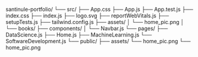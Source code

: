 santinule-portfolio/
└── src/
    ├── App.css
    ├── App.js
    ├── App.test.js
    ├── index.css
    ├── index.js
    ├── logo.svg
    ├── reportWebVitals.js
    ├── setupTests.js
    ├── tailwind.config.js
    ├── assets/
    │   └── home_pic.png
        │   └── books/
    ├── components/
    │   └── Navbar.js
    └── pages/
        ├── DataScience.js
        ├── Home.js
        ├── MachineLearning.js
        └── SoftwareDevelopment.js
    └── public/
        ├── assets/
            └── home_pic.png
        └── home_pic.png
